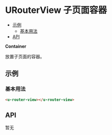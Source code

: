 <!-- 该 README.md 根据 api.yaml 和 docs/*.md 自动生成，为了方便在 GitHub 和 NPM 上查阅。如需修改，请查看源文件 -->

# URouterView 子页面容器

- [示例](#示例)
    - [基本用法](#基本用法)
- [API]()


**Container**

放置子页面的容器。

## 示例
### 基本用法

``` html
<u-router-view></u-router-view>
```

## API

暂无
